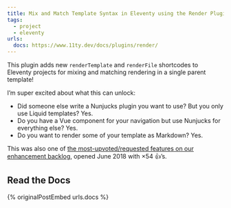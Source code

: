 ```yaml
---
title: Mix and Match Template Syntax in Eleventy using the Render Plugin
tags:
  - project
  - eleventy
urls:
  docs: https://www.11ty.dev/docs/plugins/render/
---
```

This plugin adds new `renderTemplate` and `renderFile` shortcodes to Eleventy projects for mixing and matching rendering in a single parent template!

I’m super excited about what this can unlock:

* Did someone else write a Nunjucks plugin you want to use? But you only use Liquid templates? Yes.
* Do you have a Vue component for your navigation but use Nunjucks for everything else? Yes.
* Do you want to render some of your template as Markdown? Yes.

This was also one of [the most-upvoted/requested features on our enhancement backlog](https://github.com/11ty/eleventy/issues/148), opened June 2018 with ×54 👍’s.

## Read the Docs
{% originalPostEmbed urls.docs %}
